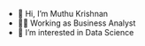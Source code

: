 - 👋 Hi, I’m Muthu Krishnan
- 👨‍💼 Working as Business Analyst
- 👀 I’m interested in Data Science


<!---
muthu1698/muthu1698 is a ✨ special ✨ repository because its `README.md` (this file) appears on your GitHub profile.
You can click the Preview link to take a look at your changes.
--->
